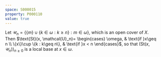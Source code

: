 ```yaml
---
space: S000015
property: P000110
value: true
---
```


Let $\mathcal{U}_n = \{\{m\}\cup\{k\in \omega : k\geq n\}:m\in \omega\}$, which is an open cover of $X$. Then $\text{St}(x, \mathcal{U}_n)= \begin{cases} \omega, & \text{if }x\geq n \\ \{x\}\cup \{k : k\geq n\}, & \text{if }x < n \end{cases}$, so that $(\text{St}(x, \mathcal{U}_n))_{n\geq 0}$ is a local base at $x\in \omega$.
